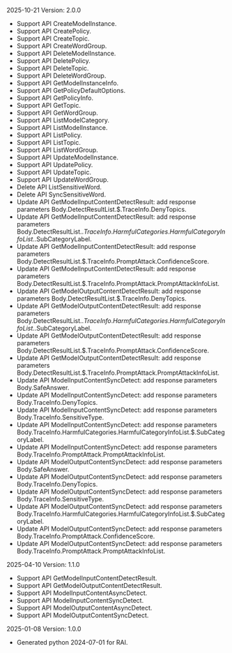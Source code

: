 2025-10-21 Version: 2.0.0
- Support API CreateModelInstance.
- Support API CreatePolicy.
- Support API CreateTopic.
- Support API CreateWordGroup.
- Support API DeleteModelInstance.
- Support API DeletePolicy.
- Support API DeleteTopic.
- Support API DeleteWordGroup.
- Support API GetModelInstanceInfo.
- Support API GetPolicyDefaultOptions.
- Support API GetPolicyInfo.
- Support API GetTopic.
- Support API GetWordGroup.
- Support API ListModelCategory.
- Support API ListModelInstance.
- Support API ListPolicy.
- Support API ListTopic.
- Support API ListWordGroup.
- Support API UpdateModelInstance.
- Support API UpdatePolicy.
- Support API UpdateTopic.
- Support API UpdateWordGroup.
- Delete API ListSensitiveWord.
- Delete API SyncSensitiveWord.
- Update API GetModelInputContentDetectResult: add response parameters Body.DetectResultList.$.TraceInfo.DenyTopics.
- Update API GetModelInputContentDetectResult: add response parameters Body.DetectResultList.$.TraceInfo.HarmfulCategories.HarmfulCategoryInfoList.$.SubCategoryLabel.
- Update API GetModelInputContentDetectResult: add response parameters Body.DetectResultList.$.TraceInfo.PromptAttack.ConfidenceScore.
- Update API GetModelInputContentDetectResult: add response parameters Body.DetectResultList.$.TraceInfo.PromptAttack.PromptAttackInfoList.
- Update API GetModelOutputContentDetectResult: add response parameters Body.DetectResultList.$.TraceInfo.DenyTopics.
- Update API GetModelOutputContentDetectResult: add response parameters Body.DetectResultList.$.TraceInfo.HarmfulCategories.HarmfulCategoryInfoList.$.SubCategoryLabel.
- Update API GetModelOutputContentDetectResult: add response parameters Body.DetectResultList.$.TraceInfo.PromptAttack.ConfidenceScore.
- Update API GetModelOutputContentDetectResult: add response parameters Body.DetectResultList.$.TraceInfo.PromptAttack.PromptAttackInfoList.
- Update API ModelInputContentSyncDetect: add response parameters Body.SafeAnswer.
- Update API ModelInputContentSyncDetect: add response parameters Body.TraceInfo.DenyTopics.
- Update API ModelInputContentSyncDetect: add response parameters Body.TraceInfo.SensitiveType.
- Update API ModelInputContentSyncDetect: add response parameters Body.TraceInfo.HarmfulCategories.HarmfulCategoryInfoList.$.SubCategoryLabel.
- Update API ModelInputContentSyncDetect: add response parameters Body.TraceInfo.PromptAttack.PromptAttackInfoList.
- Update API ModelOutputContentSyncDetect: add response parameters Body.SafeAnswer.
- Update API ModelOutputContentSyncDetect: add response parameters Body.TraceInfo.DenyTopics.
- Update API ModelOutputContentSyncDetect: add response parameters Body.TraceInfo.SensitiveType.
- Update API ModelOutputContentSyncDetect: add response parameters Body.TraceInfo.HarmfulCategories.HarmfulCategoryInfoList.$.SubCategoryLabel.
- Update API ModelOutputContentSyncDetect: add response parameters Body.TraceInfo.PromptAttack.ConfidenceScore.
- Update API ModelOutputContentSyncDetect: add response parameters Body.TraceInfo.PromptAttack.PromptAttackInfoList.


2025-04-10 Version: 1.1.0
- Support API GetModelInputContentDetectResult.
- Support API GetModelOutputContentDetectResult.
- Support API ModelInputContentAsyncDetect.
- Support API ModelInputContentSyncDetect.
- Support API ModelOutputContentAsyncDetect.
- Support API ModelOutputContentSyncDetect.


2025-01-08 Version: 1.0.0
- Generated python 2024-07-01 for RAI.

